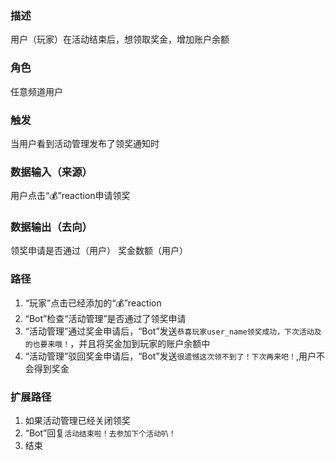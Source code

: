 ### 描述

用户（玩家）在活动结束后，想领取奖金，增加账户余额

### 角色

任意频道用户

### 触发

当用户看到活动管理发布了领奖通知时

### 数据输入（来源）

用户点击“💰”reaction申请领奖

### 数据输出（去向）

领奖申请是否通过（用户）
奖金数额（用户）

### 路径

1. “玩家”点击已经添加的“💰”reaction
2. “Bot”检查“活动管理”是否通过了领奖申请
3. “活动管理”通过奖金申请后，“Bot”发送```恭喜玩家user_name领奖成功，下次活动及的也要来哦！```，并且将奖金加到玩家的账户余额中
4. “活动管理”驳回奖金申请后，“Bot”发送```很遗憾这次领不到了！下次再来吧！```,用户不会得到奖金

### 扩展路径

1. 如果活动管理已经关闭领奖
 1. “Bot”回复```活动结束啦！去参加下个活动叭！```
 2. 结束
